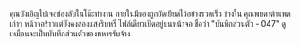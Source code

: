 คุณบังเอิญไปเจอช่องลับในโต๊ะทำงาน ภายในมีของถูกยัดเยียดไว้อย่างรวดเร็ว ข้างใน คุณพบดาต้าแพดเก่าๆ หน้าจอร้าวแต่ยังคงส่องแสงริบหรี่ ไฟล์เดียวเปิดอยู่บนหน้าจอ ชื่อว่า "บันทึกส่วนตัว - 047" ดูเหมือนจะเป็นบันทึกส่วนตัวของทหารรับจ้าง
